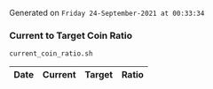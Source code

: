 Generated on `Friday 24-September-2021 at 00:33:34`

### Current to Target Coin Ratio
`current_coin_ratio.sh`

Date|Current|Target|Ratio
---|---|---|---
